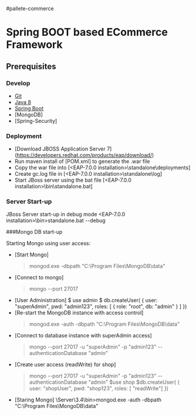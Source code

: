 #pallete-commerce

# Spring BOOT based ECommerce Framework

## Prerequisites

### Develop
- [Git](http://git-scm.com/downloads)
- [Java 8](http://www.oracle.com/technetwork/java/javase/downloads/jdk8-downloads-2133151.html)
- [Spring Boot](http://docs.spring.io/spring-boot)
- [MongoDB]
- [Spring-Security]

### Deployment
- [Download JBOSS Application Server 7] (https://developers.redhat.com/products/eap/download/)
- Run maven install of [POM.xml] to generate the .war file
- Copy the war file into [<EAP-7.0.0 installation>\standalone\deployments]
- Create gc.log file in [<EAP-7.0.0 installation>\standalone\log]
- Start JBoss server using the bat file [<EAP-7.0.0 installation>\bin\standalone.bat]

### Server Start-up
JBoss Server start-up in debug mode
<EAP-7.0.0 installation>\bin>standalone.bat --debug

###Mongo DB start-up

Starting Mongo using user access:
- [Start Mongo]
	>mongod.exe -dbpath "C:\Program Files\MongoDB\data"
- [Connect to mongo] 
	>mongo --port 27017
- [User Administration]
	$ use admin
	$ db.createUser(
	  {
		user: "superAdmin",
		pwd: "admin123",
		roles: [ { role: "root", db: "admin" } ]
	  })
- [Re-start the MongoDB instance with access control]
	> mongod.exe -auth -dbpath "C:\Program Files\MongoDB\data"
- [Connect to database instance with superAdmin access]
	> mongo --port 27017 -u "superAdmin" -p "admin123" --authenticationDatabase "admin"
- [Create user access (readWrite) for shop]
	>mongo --port 27017 -u "superAdmin" -p "admin123" --authenticationDatabase "admin"
	$use shop
	$db.createUser(
	  {
	   user: "shopUser",
	   pwd: "shop123",
	   roles: [ "readWrite"]
	})
- [Staring Mongo]
	<Mongo Server installation>\Server\3.4\bin>mongod.exe -auth -dbpath "C:\Program Files\MongoDB\data"